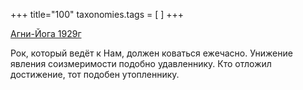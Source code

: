 +++
title="100"
taxonomies.tags = [
]
+++


[Агни-Йога 1929г](/agni/1929)




Рок, который ведёт к Нам, должен коваться ежечасно. Унижение явления соизмеримости подобно удавленнику. Кто отложил достижение, тот подобен утопленнику.